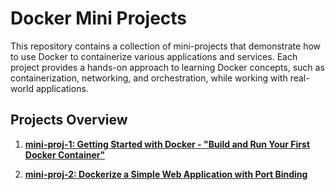# Docker Mini Projects

This repository contains a collection of mini-projects that demonstrate how to use Docker to containerize various applications and services. Each project provides a hands-on approach to learning Docker concepts, such as containerization, networking, and orchestration, while working with real-world applications.

## Projects Overview

1. **[mini-proj-1: Getting Started with Docker - "Build and Run Your First Docker Container"]([https://github.com/your-repo/docker-mini-projs/blob/main/mini-proj-1/problem.md](https://github.com/jkgaurav/docker-mini-projs/blob/main/mini-proj-1/problem.md))**  

2. **[mini-proj-2: Dockerize a Simple Web Application with Port Binding]([https://github.com/your-repo/docker-mini-projs/blob/main/mini-proj-2/problem.md](https://github.com/jkgaurav/docker-mini-projs/blob/main/mini-proj-2/problem.md))**  
